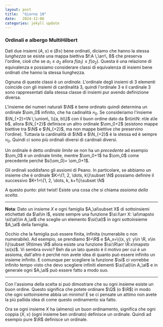 ```yaml
---
layout: post
title:  "Giorno 10"
date:   2024-12-06 
categories: jekyll update
---
```

### Ordinali e albergo MultiHilbert

Dati due insiemi $(A, \le)$ e $(B\le)$ bene ordinati, diciamo che hanno la stessa _lunghezza_
se esiste una mappa biettiva $f:A \,\arr\, B$ che preserva l'ordine, cioè che se $a_1\le a_2$ allora $f(a_1)\le f(a_2)$.
Questa è una relazione di equivalenza e possiamo considerare classi di equivalenza di insiemi bene ordinati che hanno la stessa liunghezza.

Ognuna di queste classi è un _ordinale_. 
L'ordinale degli insiemi di 3 elementi coincide con gli insiemi di cardinalità 3, quindi l'ordinale 3 e il cardinale 3 sono rappresentati dalla stessa classe di insiemi
pur avendo definizione diversa.

L'insieme dei numeri naturali $\N$ è bene ordinato quindi determina un ordinale $\om_0$ infinito, che ha cadinalità $\aleph_0$. 
Se consideriamo l'insieme $\N_{+2}=\N \,\union\, \\{a, b\\}$ con il buon ordine dato da  $n\in\N: n\le a\le b$, allora $\N_{+2}$ definisce un altro ordinale $\om_0+2$
(esistono mappe biettive tra $\N$ e $\N_{+2}$, ma non mappe biettive che preservino l'ordine). Tuttavia la cardinalità di $\N$ e $\N_{+2}$ è la stessa ed è sempre $\aleph_0$.
Quindi ci sono più ordinali diversi di cardinali diversi.

Un ordinale è detto _ordinale limite_ se non ha un _precedente_ ad esempio $\om_0$ è un ordinale limite, mentre $\om_0+1$ ha $\om_0$ come precedente perché
$s(\om_0)= \om_0+1$.

Gli ordinali soddisfano gli assiomi di Peano.
In particolare, se abbiamo un insieme che è ordinale $K=\{1, 2, \dots, k\}\subset \N$ possiamo definire il successivo $K+1=\{1, 2, \dots, k, k+1\}\subset \N$

A questo punto: plot twist!
Esiste una cosa che si chiama _assioma della scelta_.

---

**Nota**: Dato un insieme $X$ e ogni famiglia $A_\al\subset X$ di sottoinsiemi etichettati da $\al\in I$, esiste sempre una funzione $\si:I\arr X: \al\mapsto \si(\al)\in A_\al$
che sceglie un elemento $\si(\al)$ in ogni sottoinsieme $A_\al$ della famiglia.

Occhio che la famiglia può essere finita, infinita (numerabile o non numerabile).
Ad esempio, se prendiamo $I=\R$ e $A_x=\{(x, y): y\in \R, x\in I\}\subset \R\times \R$ allora esiste una funzione $\si:\R\arr \R:x\mapsto \si(x)$.
Vi sembra ovvio? Beh da un lato questo è il motivo per cui è un assioma, dall'altro è perché non avete idea di quanto può essere infinito un insieme infinito.
E comunque per scegliere la funzione $\si$ ci vorrebbe infinito tempo visto che devo scegliere infiniti elementi $\si(\al)\in A_\al$ e in generale ogni $A_\al$ può essere fatto a modo suo.

---

Con l'assioma della scelta si può dimostrare che su ogni insieme esiste un buon ordine.
Questo significa che potete ordinare $\Q$ (o $\R$) in modo che ogni sottoinsieme abbia un minimo! 
E se ci pensate un attimo non avete la più pallida idea di come questo ordinamento sia fatto.

Ora se ogni insieme $X$ ha (almeno) un buon ordinamento, significa che ogni coppia $(X, \le)$ (ogni insieme ben ordinato) definisce un ordinale.
Quindi ad esempio pure $\R$ definisce un ordinale.